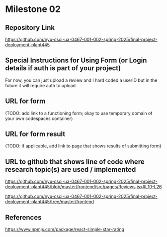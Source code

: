 Milestone 02
===

Repository Link
---
https://github.com/nyu-csci-ua-0467-001-002-spring-2025/final-project-deployment-plant445

Special Instructions for Using Form (or Login details if auth is part of your project)
---
For now, you can just upload a review and I hard coded a userID but in the future it will require auth to upload

URL for form 
---
(TODO: add link to a functioning form; okay to use temporary domain of your own codespaces container)

URL for form result
---
(TODO: if applicable, add link to page that shows results of submitting form)

URL to github that shows line of code where research topic(s) are used / implemented
--- 
 https://github.com/nyu-csci-ua-0467-001-002-spring-2025/final-project-deployment-plant445/blob/master/frontend/src/pages/Reviews.jsx#L10-L26

 https://github.com/nyu-csci-ua-0467-001-002-spring-2025/final-project-deployment-plant445/tree/master/frontend 

References 
---
https://www.npmjs.com/package/react-simple-star-rating
